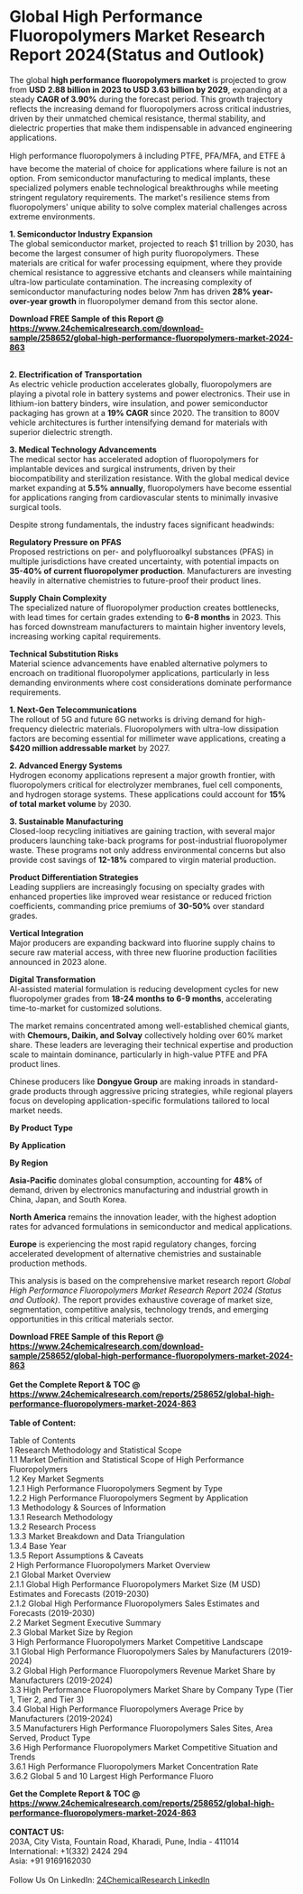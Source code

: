 <h1>Global High Performance Fluoropolymers Market Research Report 2024(Status and Outlook)</h1><p>The global <strong>high performance fluoropolymers market</strong> is projected to grow from <strong>USD 2.88 billion in 2023 to USD 3.63 billion by 2029</strong>, expanding at a steady <strong>CAGR of 3.90%</strong> during the forecast period. This growth trajectory reflects the increasing demand for fluoropolymers across critical industries, driven by their unmatched chemical resistance, thermal stability, and dielectric properties that make them indispensable in advanced engineering applications.</p><p>High performance fluoropolymers â including PTFE, PFA/MFA, and ETFE â have become the material of choice for applications where failure is not an option. From semiconductor manufacturing to medical implants, these specialized polymers enable technological breakthroughs while meeting stringent regulatory requirements. The market's resilience stems from fluoropolymers' unique ability to solve complex material challenges across extreme environments.</p><p><strong>1. Semiconductor Industry Expansion</strong><br>
The global semiconductor market, projected to reach $1 trillion by 2030, has become the largest consumer of high purity fluoropolymers. These materials are critical for wafer processing equipment, where they provide chemical resistance to aggressive etchants and cleansers while maintaining ultra-low particulate contamination. The increasing complexity of semiconductor manufacturing nodes below 7nm has driven <strong>28% year-over-year growth</strong> in fluoropolymer demand from this sector alone.</p><div><b>Download FREE Sample of this Report @ 
            <a href="https://www.24chemicalresearch.com/download-sample/258652/global-high-performance-fluoropolymers-market-2024-863">
            https://www.24chemicalresearch.com/download-sample/258652/global-high-performance-fluoropolymers-market-2024-863</a></b></div><br><p><strong>2. Electrification of Transportation</strong><br>
As electric vehicle production accelerates globally, fluoropolymers are playing a pivotal role in battery systems and power electronics. Their use in lithium-ion battery binders, wire insulation, and power semiconductor packaging has grown at a <strong>19% CAGR</strong> since 2020. The transition to 800V vehicle architectures is further intensifying demand for materials with superior dielectric strength.</p><p><strong>3. Medical Technology Advancements</strong><br>
The medical sector has accelerated adoption of fluoropolymers for implantable devices and surgical instruments, driven by their biocompatibility and sterilization resistance. With the global medical device market expanding at <strong>5.5% annually</strong>, fluoropolymers have become essential for applications ranging from cardiovascular stents to minimally invasive surgical tools.</p><p>Despite strong fundamentals, the industry faces significant headwinds:</p><p><strong>Regulatory Pressure on PFAS</strong><br>
    Proposed restrictions on per- and polyfluoroalkyl substances (PFAS) in multiple jurisdictions have created uncertainty, with potential impacts on <strong>35-40% of current fluoropolymer production</strong>. Manufacturers are investing heavily in alternative chemistries to future-proof their product lines.</p><p><strong>Supply Chain Complexity</strong><br>
    The specialized nature of fluoropolymer production creates bottlenecks, with lead times for certain grades extending to <strong>6-8 months</strong> in 2023. This has forced downstream manufacturers to maintain higher inventory levels, increasing working capital requirements.</p><p><strong>Technical Substitution Risks</strong><br>
    Material science advancements have enabled alternative polymers to encroach on traditional fluoropolymer applications, particularly in less demanding environments where cost considerations dominate performance requirements.</p><p><strong>1. Next-Gen Telecommunications</strong><br>
The rollout of 5G and future 6G networks is driving demand for high-frequency dielectric materials. Fluoropolymers with ultra-low dissipation factors are becoming essential for millimeter wave applications, creating a <strong>$420 million addressable market</strong> by 2027.</p><p><strong>2. Advanced Energy Systems</strong><br>
Hydrogen economy applications represent a major growth frontier, with fluoropolymers critical for electrolyzer membranes, fuel cell components, and hydrogen storage systems. These applications could account for <strong>15% of total market volume</strong> by 2030.</p><p><strong>3. Sustainable Manufacturing</strong><br>
Closed-loop recycling initiatives are gaining traction, with several major producers launching take-back programs for post-industrial fluoropolymer waste. These programs not only address environmental concerns but also provide cost savings of <strong>12-18%</strong> compared to virgin material production.</p><p><strong>Product Differentiation Strategies</strong><br>
    Leading suppliers are increasingly focusing on specialty grades with enhanced properties like improved wear resistance or reduced friction coefficients, commanding price premiums of <strong>30-50%</strong> over standard grades.</p><p><strong>Vertical Integration</strong><br>
    Major producers are expanding backward into fluorine supply chains to secure raw material access, with three new fluorine production facilities announced in 2023 alone.</p><p><strong>Digital Transformation</strong><br>
    AI-assisted material formulation is reducing development cycles for new fluoropolymer grades from <strong>18-24 months to 6-9 months</strong>, accelerating time-to-market for customized solutions.</p><p>The market remains concentrated among well-established chemical giants, with <strong>Chemours, Daikin, and Solvay</strong> collectively holding over 60% market share. These leaders are leveraging their technical expertise and production scale to maintain dominance, particularly in high-value PTFE and PFA product lines.</p><p>Chinese producers like <strong>Dongyue Group</strong> are making inroads in standard-grade products through aggressive pricing strategies, while regional players focus on developing application-specific formulations tailored to local market needs.</p><p><strong>By Product Type</strong></p><p><strong>By Application</strong></p><p><strong>By Region</strong></p><p><strong>Asia-Pacific</strong> dominates global consumption, accounting for <strong>48%</strong> of demand, driven by electronics manufacturing and industrial growth in China, Japan, and South Korea.</p><p><strong>North America</strong> remains the innovation leader, with the highest adoption rates for advanced formulations in semiconductor and medical applications.</p><p><strong>Europe</strong> is experiencing the most rapid regulatory changes, forcing accelerated development of alternative chemistries and sustainable production methods.</p><p>This analysis is based on the comprehensive market research report <em>Global High Performance Fluoropolymers Market Research Report 2024 (Status and Outlook)</em>. The report provides exhaustive coverage of market size, segmentation, competitive analysis, technology trends, and emerging opportunities in this critical materials sector.</p><div><b>Download FREE Sample of this Report @ 
            <a href="https://www.24chemicalresearch.com/download-sample/258652/global-high-performance-fluoropolymers-market-2024-863">
            https://www.24chemicalresearch.com/download-sample/258652/global-high-performance-fluoropolymers-market-2024-863</a></b></div><br><div><b>Get the Complete Report & TOC @ 
            <a href="https://www.24chemicalresearch.com/reports/258652/global-high-performance-fluoropolymers-market-2024-863">
            https://www.24chemicalresearch.com/reports/258652/global-high-performance-fluoropolymers-market-2024-863</a></b></div><br>
            <b>Table of Content:</b><p>Table of Contents<br />
1 Research Methodology and Statistical Scope<br />
1.1 Market Definition and Statistical Scope of High Performance Fluoropolymers<br />
1.2 Key Market Segments<br />
1.2.1 High Performance Fluoropolymers Segment by Type<br />
1.2.2 High Performance Fluoropolymers Segment by Application<br />
1.3 Methodology & Sources of Information<br />
1.3.1 Research Methodology<br />
1.3.2 Research Process<br />
1.3.3 Market Breakdown and Data Triangulation<br />
1.3.4 Base Year<br />
1.3.5 Report Assumptions & Caveats<br />
2 High Performance Fluoropolymers Market Overview<br />
2.1 Global Market Overview<br />
2.1.1 Global High Performance Fluoropolymers Market Size (M USD) Estimates and Forecasts (2019-2030)<br />
2.1.2 Global High Performance Fluoropolymers Sales Estimates and Forecasts (2019-2030)<br />
2.2 Market Segment Executive Summary<br />
2.3 Global Market Size by Region<br />
3 High Performance Fluoropolymers Market Competitive Landscape<br />
3.1 Global High Performance Fluoropolymers Sales by Manufacturers (2019-2024)<br />
3.2 Global High Performance Fluoropolymers Revenue Market Share by Manufacturers (2019-2024)<br />
3.3 High Performance Fluoropolymers Market Share by Company Type (Tier 1, Tier 2, and Tier 3)<br />
3.4 Global High Performance Fluoropolymers Average Price by Manufacturers (2019-2024)<br />
3.5 Manufacturers High Performance Fluoropolymers Sales Sites, Area Served, Product Type<br />
3.6 High Performance Fluoropolymers Market Competitive Situation and Trends<br />
3.6.1 High Performance Fluoropolymers Market Concentration Rate<br />
3.6.2 Global 5 and 10 Largest High Performance Fluoro</p><div><b>Get the Complete Report & TOC @ 
            <a href="https://www.24chemicalresearch.com/reports/258652/global-high-performance-fluoropolymers-market-2024-863">
            https://www.24chemicalresearch.com/reports/258652/global-high-performance-fluoropolymers-market-2024-863</a></b></div><br><b>CONTACT US:</b><br>
            203A, City Vista, Fountain Road, Kharadi, Pune, India - 411014<br>
            International: +1(332) 2424 294<br>
            Asia: +91 9169162030 <br><br>
            Follow Us On LinkedIn: <a href="https://www.linkedin.com/company/24chemicalresearch/">24ChemicalResearch LinkedIn</a>